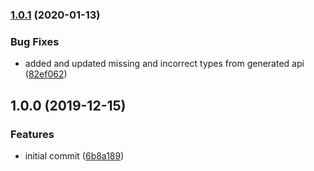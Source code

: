 ### [1.0.1](https://github.com/ula-aca/aries-cloudagent-interface-javascript/compare/v1.0.0...v1.0.1) (2020-01-13)

### Bug Fixes

- added and updated missing and incorrect types from generated api ([82ef062](https://github.com/ula-aca/aries-cloudagent-interface-javascript/commit/82ef062cbfcbb4ffb651842509710a9866b08abb))

## 1.0.0 (2019-12-15)

### Features

- initial commit ([6b8a189](https://github.com/ula-aca/aries-cloudagent-interface-javascript/commit/6b8a189a5500a1ab02d752438f3dfae3f99c14f7))
